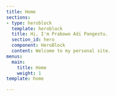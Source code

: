 ```yaml
---
title: Home
sections:
- type: heroblock
  template: heroblock
  title: Hi, I'm Prabowo Adi Pangestu.
  section_id: hero
  component: HeroBlock
  content: Welcome to my personal site.
menus:
  main:
    title: Home
    weight: 1
template: home

---
```

